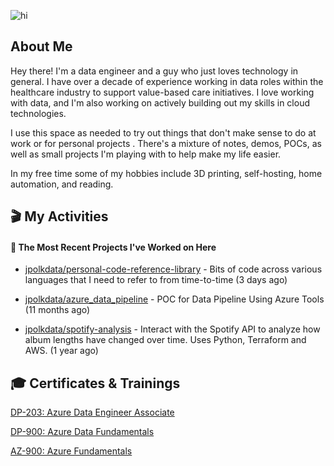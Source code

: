 ![hi](https://media.giphy.com/media/dzaUX7CAG0Ihi/giphy.gif)

## About Me

Hey there! I'm a data engineer and a guy who just loves technology in general. I have over a decade of experience working in data roles within the healthcare industry to support value-based care initiatives. I love working with data, and I'm also working on actively building out my skills in cloud technologies.

I use this space as needed to try out things that don't make sense to do at work or for personal projects . There's a mixture of notes, demos, POCs, as well as small projects I'm playing with to help make my life easier.

In my free time some of my hobbies include 3D printing, self-hosting, home automation, and reading.

## 🎬 My Activities

#### 👷 The Most Recent Projects I've Worked on Here



- [jpolkdata/personal-code-reference-library](https://github.com/jpolkdata/personal-code-reference-library) - Bits of code across various languages that I need to refer to from time-to-time (3 days ago)

- [jpolkdata/azure_data_pipeline](https://github.com/jpolkdata/azure_data_pipeline) - POC for Data Pipeline Using Azure Tools (11 months ago)

- [jpolkdata/spotify-analysis](https://github.com/jpolkdata/spotify-analysis) - Interact with the Spotify API to analyze how album lengths have changed over time. Uses Python, Terraform and AWS. (1 year ago)

## 🎓 Certificates & Trainings
[DP-203: Azure Data Engineer Associate](https://learn.microsoft.com/api/credentials/share/en-us/JeffPolk-4749/7EC3F529F4D13D0A?sharingId=45CC7AF07ACD5F45)

[DP-900: Azure Data Fundamentals](https://learn.microsoft.com/api/credentials/share/en-us/JeffPolk-4749/17CFF5653DA2AE1F?sharingId=45CC7AF07ACD5F45)

[AZ-900: Azure Fundamentals](https://learn.microsoft.com/api/credentials/share/en-us/JeffPolk-4749/18898517E17C9FE1?sharingId=45CC7AF07ACD5F45)

